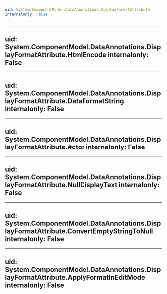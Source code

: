 ```yaml
---
uid: System.ComponentModel.DataAnnotations.DisplayFormatAttribute
internalonly: False
---
```


---
uid: System.ComponentModel.DataAnnotations.DisplayFormatAttribute.HtmlEncode
internalonly: False
---

---
uid: System.ComponentModel.DataAnnotations.DisplayFormatAttribute.DataFormatString
internalonly: False
---

---
uid: System.ComponentModel.DataAnnotations.DisplayFormatAttribute.#ctor
internalonly: False
---

---
uid: System.ComponentModel.DataAnnotations.DisplayFormatAttribute.NullDisplayText
internalonly: False
---

---
uid: System.ComponentModel.DataAnnotations.DisplayFormatAttribute.ConvertEmptyStringToNull
internalonly: False
---

---
uid: System.ComponentModel.DataAnnotations.DisplayFormatAttribute.ApplyFormatInEditMode
internalonly: False
---
